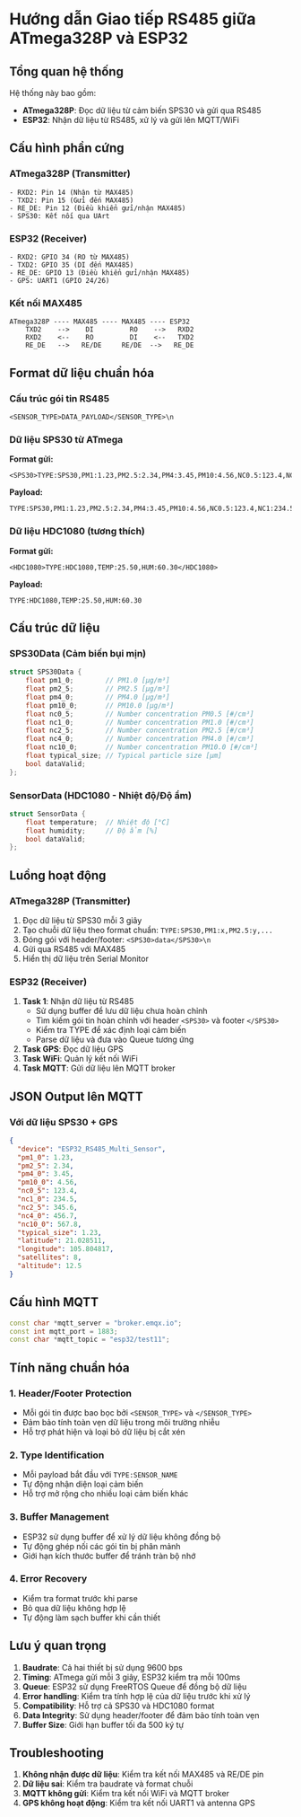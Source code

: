 # Hướng dẫn Giao tiếp RS485 giữa ATmega328P và ESP32

## Tổng quan hệ thống

Hệ thống này bao gồm:

- **ATmega328P**: Đọc dữ liệu từ cảm biến SPS30 và gửi qua RS485
- **ESP32**: Nhận dữ liệu từ RS485, xử lý và gửi lên MQTT/WiFi

## Cấu hình phần cứng

### ATmega328P (Transmitter)

```
- RXD2: Pin 14 (Nhận từ MAX485)
- TXD2: Pin 15 (Gửi đến MAX485)
- RE_DE: Pin 12 (Điều khiển gửi/nhận MAX485)
- SPS30: Kết nối qua UArt
```

### ESP32 (Receiver)

```
- RXD2: GPIO 34 (RO từ MAX485)
- TXD2: GPIO 35 (DI đến MAX485)
- RE_DE: GPIO 13 (Điều khiển gửi/nhận MAX485)
- GPS: UART1 (GPIO 24/26)
```

### Kết nối MAX485

```
ATmega328P ---- MAX485 ---- MAX485 ---- ESP32
    TXD2    -->    DI         RO    -->   RXD2
    RXD2    <--    RO         DI    <--   TXD2
    RE_DE   -->   RE/DE     RE/DE  -->   RE_DE
```

## Format dữ liệu chuẩn hóa

### Cấu trúc gói tin RS485

```
<SENSOR_TYPE>DATA_PAYLOAD</SENSOR_TYPE>\n
```

### Dữ liệu SPS30 từ ATmega

**Format gửi:**

```
<SPS30>TYPE:SPS30,PM1:1.23,PM2.5:2.34,PM4:3.45,PM10:4.56,NC0.5:123.4,NC1:234.5,NC2.5:345.6,NC4:456.7,NC10:567.8,SIZE:1.23</SPS30>
```

**Payload:**

```
TYPE:SPS30,PM1:1.23,PM2.5:2.34,PM4:3.45,PM10:4.56,NC0.5:123.4,NC1:234.5,NC2.5:345.6,NC4:456.7,NC10:567.8,SIZE:1.23
```

### Dữ liệu HDC1080 (tương thích)

**Format gửi:**

```
<HDC1080>TYPE:HDC1080,TEMP:25.50,HUM:60.30</HDC1080>
```

**Payload:**

```
TYPE:HDC1080,TEMP:25.50,HUM:60.30
```

## Cấu trúc dữ liệu

### SPS30Data (Cảm biến bụi mịn)

```cpp
struct SPS30Data {
    float pm1_0;        // PM1.0 [μg/m³]
    float pm2_5;        // PM2.5 [μg/m³]
    float pm4_0;        // PM4.0 [μg/m³]
    float pm10_0;       // PM10.0 [μg/m³]
    float nc0_5;        // Number concentration PM0.5 [#/cm³]
    float nc1_0;        // Number concentration PM1.0 [#/cm³]
    float nc2_5;        // Number concentration PM2.5 [#/cm³]
    float nc4_0;        // Number concentration PM4.0 [#/cm³]
    float nc10_0;       // Number concentration PM10.0 [#/cm³]
    float typical_size; // Typical particle size [μm]
    bool dataValid;
};
```

### SensorData (HDC1080 - Nhiệt độ/Độ ẩm)

```cpp
struct SensorData {
    float temperature;  // Nhiệt độ [°C]
    float humidity;     // Độ ẩm [%]
    bool dataValid;
};
```

## Luồng hoạt động

### ATmega328P (Transmitter)

1. Đọc dữ liệu từ SPS30 mỗi 3 giây
2. Tạo chuỗi dữ liệu theo format chuẩn: `TYPE:SPS30,PM1:x,PM2.5:y,...`
3. Đóng gói với header/footer: `<SPS30>data</SPS30>\n`
4. Gửi qua RS485 với MAX485
5. Hiển thị dữ liệu trên Serial Monitor

### ESP32 (Receiver)

1. **Task 1**: Nhận dữ liệu từ RS485
   - Sử dụng buffer để lưu dữ liệu chưa hoàn chỉnh
   - Tìm kiếm gói tin hoàn chỉnh với header `<SPS30>` và footer `</SPS30>`
   - Kiểm tra TYPE để xác định loại cảm biến
   - Parse dữ liệu và đưa vào Queue tương ứng
2. **Task GPS**: Đọc dữ liệu GPS
3. **Task WiFi**: Quản lý kết nối WiFi
4. **Task MQTT**: Gửi dữ liệu lên MQTT broker

## JSON Output lên MQTT

### Với dữ liệu SPS30 + GPS

```json
{
  "device": "ESP32_RS485_Multi_Sensor",
  "pm1_0": 1.23,
  "pm2_5": 2.34,
  "pm4_0": 3.45,
  "pm10_0": 4.56,
  "nc0_5": 123.4,
  "nc1_0": 234.5,
  "nc2_5": 345.6,
  "nc4_0": 456.7,
  "nc10_0": 567.8,
  "typical_size": 1.23,
  "latitude": 21.028511,
  "longitude": 105.804817,
  "satellites": 8,
  "altitude": 12.5
}
```

## Cấu hình MQTT

```cpp
const char *mqtt_server = "broker.emqx.io";
const int mqtt_port = 1883;
const char *mqtt_topic = "esp32/test11";
```

## Tính năng chuẩn hóa

### 1. **Header/Footer Protection**

- Mỗi gói tin được bao bọc bởi `<SENSOR_TYPE>` và `</SENSOR_TYPE>`
- Đảm bảo tính toàn vẹn dữ liệu trong môi trường nhiễu
- Hỗ trợ phát hiện và loại bỏ dữ liệu bị cắt xén

### 2. **Type Identification**

- Mỗi payload bắt đầu với `TYPE:SENSOR_NAME`
- Tự động nhận diện loại cảm biến
- Hỗ trợ mở rộng cho nhiều loại cảm biến khác

### 3. **Buffer Management**

- ESP32 sử dụng buffer để xử lý dữ liệu không đồng bộ
- Tự động ghép nối các gói tin bị phân mảnh
- Giới hạn kích thước buffer để tránh tràn bộ nhớ

### 4. **Error Recovery**

- Kiểm tra format trước khi parse
- Bỏ qua dữ liệu không hợp lệ
- Tự động làm sạch buffer khi cần thiết

## Lưu ý quan trọng

1. **Baudrate**: Cả hai thiết bị sử dụng 9600 bps
2. **Timing**: ATmega gửi mỗi 3 giây, ESP32 kiểm tra mỗi 100ms
3. **Queue**: ESP32 sử dụng FreeRTOS Queue để đồng bộ dữ liệu
4. **Error handling**: Kiểm tra tính hợp lệ của dữ liệu trước khi xử lý
5. **Compatibility**: Hỗ trợ cả SPS30 và HDC1080 format
6. **Data Integrity**: Sử dụng header/footer để đảm bảo tính toàn vẹn
7. **Buffer Size**: Giới hạn buffer tối đa 500 ký tự

## Troubleshooting

1. **Không nhận được dữ liệu**: Kiểm tra kết nối MAX485 và RE/DE pin
2. **Dữ liệu sai**: Kiểm tra baudrate và format chuỗi
3. **MQTT không gửi**: Kiểm tra kết nối WiFi và MQTT broker
4. **GPS không hoạt động**: Kiểm tra kết nối UART1 và antenna GPS
